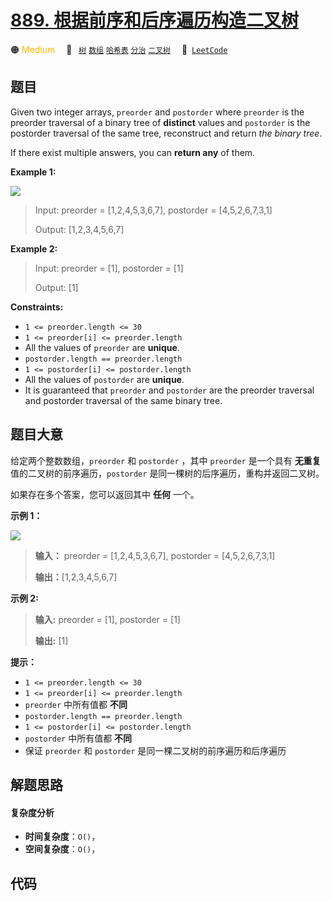 # [889. 根据前序和后序遍历构造二叉树](https://leetcode.com/problems/construct-binary-tree-from-preorder-and-postorder-traversal)

🟠 <font color=#ffb800>Medium</font>&emsp; 🔖&ensp; [`树`](/tag/tree.md) [`数组`](/tag/array.md) [`哈希表`](/tag/hash-table.md) [`分治`](/tag/divide-and-conquer.md) [`二叉树`](/tag/binary-tree.md)&emsp; 🔗&ensp;[`LeetCode`](https://leetcode.com/problems/construct-binary-tree-from-preorder-and-postorder-traversal)

## 题目

Given two integer arrays, `preorder` and `postorder` where `preorder` is the
preorder traversal of a binary tree of **distinct** values and `postorder` is
the postorder traversal of the same tree, reconstruct and return _the binary
tree_.

If there exist multiple answers, you can **return any** of them.



**Example 1:**

![](https://assets.leetcode.com/uploads/2021/07/24/lc-prepost.jpg)

> Input: preorder = [1,2,4,5,3,6,7], postorder = [4,5,2,6,7,3,1]
> 
> Output: [1,2,3,4,5,6,7]

**Example 2:**

> Input: preorder = [1], postorder = [1]
> 
> Output: [1]

**Constraints:**

  * `1 <= preorder.length <= 30`
  * `1 <= preorder[i] <= preorder.length`
  * All the values of `preorder` are **unique**.
  * `postorder.length == preorder.length`
  * `1 <= postorder[i] <= postorder.length`
  * All the values of `postorder` are **unique**.
  * It is guaranteed that `preorder` and `postorder` are the preorder traversal and postorder traversal of the same binary tree.


## 题目大意

给定两个整数数组，`preorder` 和 `postorder` ，其中 `preorder` 是一个具有 **无重复**
值的二叉树的前序遍历，`postorder` 是同一棵树的后序遍历，重构并返回二叉树。

如果存在多个答案，您可以返回其中 **任何** 一个。



**示例 1：**

![](https://assets.leetcode.com/uploads/2021/07/24/lc-prepost.jpg)

> 
> 
> 
> 
> 
> **输入：** preorder = [1,2,4,5,3,6,7], postorder = [4,5,2,6,7,3,1]
> 
> **输出：**[1,2,3,4,5,6,7]
> 
> 

**示例 2:**

> 
> 
> 
> 
> 
> **输入:** preorder = [1], postorder = [1]
> 
> **输出:** [1]
> 
> 



**提示：**

  * `1 <= preorder.length <= 30`
  * `1 <= preorder[i] <= preorder.length`
  * `preorder` 中所有值都 **不同**
  * `postorder.length == preorder.length`
  * `1 <= postorder[i] <= postorder.length`
  * `postorder` 中所有值都 **不同**
  * 保证 `preorder` 和 `postorder` 是同一棵二叉树的前序遍历和后序遍历


## 解题思路

#### 复杂度分析

- **时间复杂度**：`O()`，
- **空间复杂度**：`O()`，

## 代码

```javascript

```